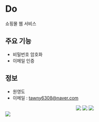 # Do
쇼핑몰 웹 서비스

## 주요 기능
- 비밀번호 암호화
- 이메일 인증

## 정보 
- 원영도
- 이메일 : tawny6308@naver.com

<div align="center">
	<img src="https://img.shields.io/badge/Java-007396?style=flat&logo=Java&logoColor=white" />
	<img src="https://img.shields.io/badge/HTML5-E34F26?style=flat&logo=HTML5&logoColor=white" />
	<img src="https://img.shields.io/badge/CSS3-1572B6?style=flat&logo=CSS3&logoColor=white" />
</div>

<img src="https://img.shields.io/badge/Java-FF0000?style=flat&logo=Java&logoColor=white"/>
